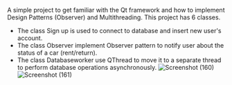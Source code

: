 A simple project to get familiar with the Qt framework and how to implement Design Patterns (Observer) and Multithreading.
This project has 6 classes.
 * The class Sign up is used to connect to database and insert new user's account.
 * The class Observer implement Observer pattern to notify user about the status of a car (rent/return).
 * The class Databaseworker use QThread to move it to a separate thread to perform database operations asynchronously.
![Screenshot (160)](https://github.com/LacThienPrime/Car_Rental_System/assets/135090328/50f397ec-be9b-4b4e-bcb6-10208101c598)
![Screenshot (161)](https://github.com/LacThienPrime/Car_Rental_System/assets/135090328/db70fd39-d8fb-4066-9371-4bedefe9d092)

